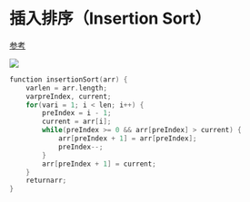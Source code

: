 # 插入排序（Insertion Sort）
[参考](https://www.cnblogs.com/onepixel/p/7674659.html)

![](https://images2017.cnblogs.com/blog/849589/201710/849589-20171015225645277-1151100000.gif)

```c++
function insertionSort(arr) {
    varlen = arr.length;
    varpreIndex, current;
    for(vari = 1; i < len; i++) {
        preIndex = i - 1;
        current = arr[i];
        while(preIndex >= 0 && arr[preIndex] > current) {
            arr[preIndex + 1] = arr[preIndex];
            preIndex--;
        }
        arr[preIndex + 1] = current;
    }
    returnarr;
}
```